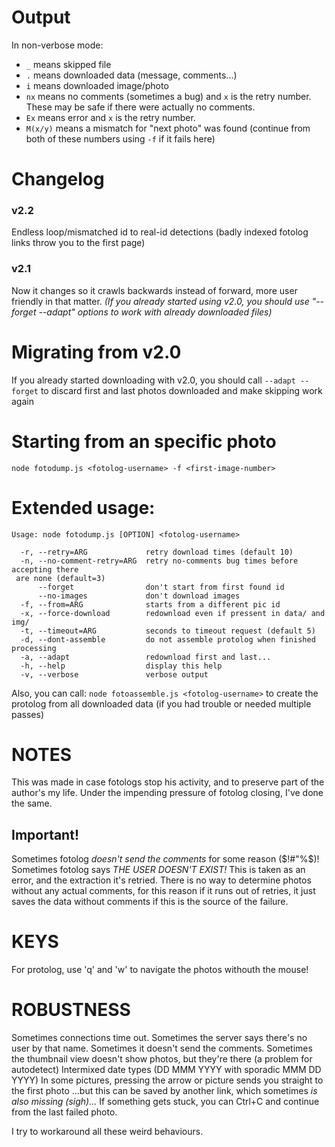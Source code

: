 ﻿# Output
In non-verbose mode:
* `_` means skipped file
* `.` means downloaded data (message, comments...)
* `i` means downloaded image/photo
* `nx` means no comments (sometimes a bug) and `x` is the retry number. These may be safe if there were actually no comments.
* `Ex` means error and `x` is the retry number.
* `M(x/y)` means a mismatch for "next photo" was found (continue from both of these numbers using `-f` if it fails here)

# Changelog

### v2.2
Endless loop/mismatched id to real-id detections (badly indexed fotolog links throw you to the first page)

### v2.1
Now it changes so it crawls backwards instead of forward, more user friendly in that matter.
_(If you already started using v2.0, you should use "--forget --adapt" options to work with already downloaded files)_


# Migrating from v2.0
If you already started downloading with v2.0, you should call `--adapt --forget` to discard first and last photos downloaded and make skipping work again

# Starting from an specific photo

`node fotodump.js <fotolog-username> -f <first-image-number>`

# Extended usage:
```
Usage: node fotodump.js [OPTION] <fotolog-username>

  -r, --retry=ARG             retry download times (default 10)
  -n, --no-comment-retry=ARG  retry no-comments bug times before accepting there
 are none (default=3)
      --forget                don't start from first found id
      --no-images             don't download images
  -f, --from=ARG              starts from a different pic id
  -x, --force-download        redownload even if pressent in data/ and img/
  -t, --timeout=ARG           seconds to timeout request (default 5)
  -d, --dont-assemble         do not assemble protolog when finished processing
  -a, --adapt                 redownload first and last...
  -h, --help                  display this help
  -v, --verbose               verbose output
```
Also, you can call: ```node fotoassemble.js <fotolog-username>``` to create the protolog from all downloaded data (if you had trouble or needed multiple passes)

# NOTES
This was made in case fotologs stop his activity, and to preserve part of the author's my life.
Under the impending pressure of fotolog closing, I've done the same.

## Important!
Sometimes fotolog _doesn't send the comments_ for some reason ($!#"%$)! Sometimes fotolog says _THE USER DOESN'T EXIST!_
This is taken as an error, and the extraction it's retried.
There is no way to determine photos without any actual comments, for this reason if it runs out of retries, it just saves the data without comments if this is the source of the failure.

# KEYS
For protolog, use 'q' and 'w' to navigate the photos withouth the mouse!

# ROBUSTNESS
Sometimes connections time out.
Sometimes the server says there's no user by that name.
Sometimes it doesn't send the comments.
Sometimes the thumbnail view doesn't show photos, but they're there (a problem for autodetect)
Intermixed date types (DD MMM YYYY with sporadic MMM DD YYYY)
In some pictures, pressing the arrow or picture sends you straight to the first photo
...but this can be saved by another link, which sometimes _is also missing (sigh)..._
If something gets stuck, you can Ctrl+C and continue from the last failed photo.

I try to workaround all these weird behaviours.
